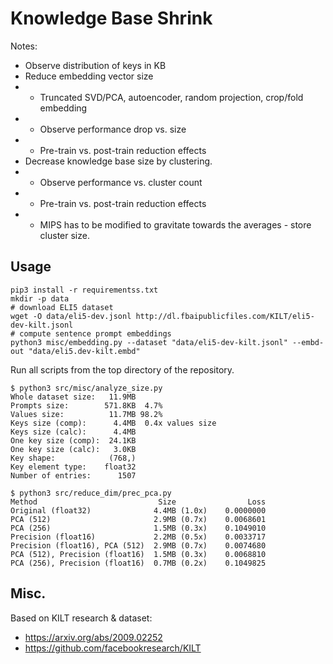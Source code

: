 # Knowledge Base Shrink

Notes:

- Observe distribution of keys in KB
- Reduce embedding vector size
- - Truncated SVD/PCA, autoencoder, random projection, crop/fold embedding
- - Observe performance drop vs. size
- - Pre-train vs. post-train reduction effects
- Decrease knowledge base size by clustering.
- - Observe performance vs. cluster count
- - Pre-train vs. post-train reduction effects
- - MIPS has to be modified to gravitate towards the averages - store cluster size.

## Usage

```
pip3 install -r requirementss.txt
mkdir -p data
# download ELI5 dataset
wget -O data/eli5-dev.jsonl http://dl.fbaipublicfiles.com/KILT/eli5-dev-kilt.jsonl
# compute sentence prompt embeddings
python3 misc/embedding.py --dataset "data/eli5-dev-kilt.jsonl" --embd-out "data/eli5.dev-kilt.embd"
```

Run all scripts from the top directory of the repository.

```
$ python3 src/misc/analyze_size.py 
Whole dataset size:   11.9MB
Prompts size:        571.8KB  4.7%
Values size:          11.7MB 98.2%
Keys size (comp):      4.4MB  0.4x values size
Keys size (calc):      4.4MB
One key size (comp):  24.1KB
One key size (calc):   3.0KB
Key shape:            (768,)
Key element type:    float32
Number of entries:      1507
```

```
$ python3 src/reduce_dim/prec_pca.py 
Method                           Size                Loss
Original (float32)              4.4MB (1.0x)    0.0000000
PCA (512)                       2.9MB (0.7x)    0.0068601
PCA (256)                       1.5MB (0.3x)    0.1049010
Precision (float16)             2.2MB (0.5x)    0.0033717
Precision (float16), PCA (512)  2.9MB (0.7x)    0.0074680
PCA (512), Precision (float16)  1.5MB (0.3x)    0.0068810
PCA (256), Precision (float16)  0.7MB (0.2x)    0.1049825
```

## Misc.

Based on KILT research & dataset:
- https://arxiv.org/abs/2009.02252
- https://github.com/facebookresearch/KILT